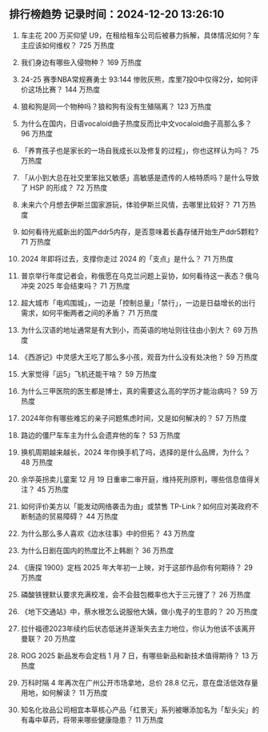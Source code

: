 
## 排行榜趋势 记录时间：2024-12-20 13:26:10
  
  1. 车主花 200 万买仰望 U9，在租给租车公司后被暴力拆解，具体情况如何？车主应该如何维权？ 725 万热度
    
  2. 我们身边有哪些入侵物种？ 169 万热度
    
  3. 24-25 赛季NBA常规赛勇士 93:144 惨败灰熊，库里7投0中仅得2分，如何评价这场比赛？ 144 万热度
    
  4. 狼和狗是同一个物种吗？狼和狗有没有生殖隔离？ 123 万热度
    
  5. 为什么在国内，日语vocaloid曲子热度反而比中文vocaloid曲子高那么多？ 96 万热度
    
  6. 「养育孩子也是家长的一场自我成长以及修复的过程」，你也这样认为吗？ 75 万热度
    
  7. 「从小到大总在社交里笨拙又敏感」高敏感是遗传的人格特质吗？是什么导致了 HSP 的形成？ 72 万热度
    
  8. 未来六个月想去伊斯兰国家游玩，体验伊斯兰风情，去哪里比较好？ 71 万热度
    
  9. 如何看待光威新出的国产ddr5内存，是否意味着长鑫存储开始生产ddr5颗粒? 71 万热度
    
  10. 2024 年即将过去，支撑你走过 2024 的「支点」是什么？ 71 万热度
    
  11. 普京举行年度记者会，称俄愿在乌克兰问题上妥协，如何看待这一表态？俄乌冲突 2025 年会结束吗？ 71 万热度
    
  12. 超大城市「电鸡围城」，一边是「控制总量」「禁行」，一边是日益增长的出行需求，如何平衡两者之间的矛盾？ 71 万热度
    
  13. 为什么汉语的地址通常是有大到小，而英语的地址则往往由小到大？ 69 万热度
    
  14. 《西游记》中灵感大王吃了那么多小孩，观音为什么没有处决他？ 59 万热度
    
  15. 大家觉得「运5」飞机还能干啥？ 59 万热度
    
  16. 为什么三甲医院的医生都是博士，真的需要这么高的学历才能治病吗？ 59 万热度
    
  17. 2024年你有哪些难忘的亲子问题焦虑时间，又是如何解决的？ 57 万热度
    
  18. 路边的僵尸车车主为什么会遗弃他的车？ 53 万热度
    
  19. 换机周期越来越长，2024 年你换手机了吗，选择的是什么品牌，为什么？ 48 万热度
    
  20. 余华英拐卖儿童案 12 月 19 日重审二审开庭，维持死刑原判，哪些信息值得关注？ 45 万热度
    
  21. 如何评价美方以「能发动网络袭击为由」或禁售 TP-Link？如何应对美政府不断制造的贸易障碍？ 44 万热度
    
  22. 为什么那么多人喜欢《边水往事》中的但拓？ 43 万热度
    
  23. 为什么日剧在国内的热度比不上韩剧？ 36 万热度
    
  24. 《唐探 1900》定档 2025 年大年初一上映，对于这部作品你有何期待？ 29 万热度
    
  25. 磷酸铁锂默认要求充满校准，会不会鼓包概率也大于三元锂了？ 26 万热度
    
  26. 《地下交通站》中，蔡水根怎么说服他大姨，做小鬼子的生意的？ 20 万热度
    
  27. 拉什福德2023年续约后状态低迷并逐渐失去主力地位，你认为他该不该离开曼联？ 20 万热度
    
  28. ROG 2025 新品发布会定档 1 月 7 日，有哪些新品和新技术值得期待？ 13 万热度
    
  29. 万科时隔 4 年再次在广州公开市场拿地，总价 28.8 亿元，意在盘活低效存量用地，如何解读？ 11 万热度
    
  30. 知名化妆品公司相宜本草核心产品「红景天」系列被曝添加名为「犁头尖」的有毒中草药，将带来哪些健康隐患？ 11 万热度
    